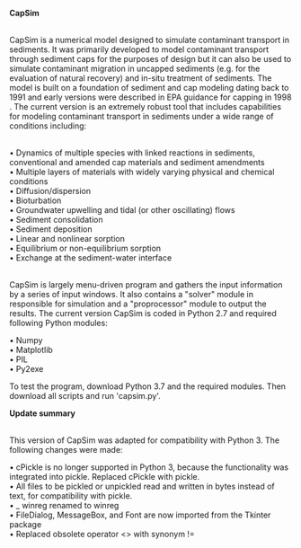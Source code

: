 <b> CapSim </b><br /><br />

CapSim is a numerical model designed to simulate contaminant transport in sediments. It was primarily developed to model contaminant transport through sediment caps for the purposes of design but it can also be used to simulate contaminant migration in uncapped sediments (e.g. for the evaluation of natural recovery) and in-situ treatment of sediments. The model is built on a foundation of sediment and cap modeling dating back to 1991 and early versions were described in EPA guidance for capping in 1998 .  The current version is an extremely robust tool that includes capabilities for modeling contaminant transport in sediments under a wide range of conditions including: <br /><br />

•	Dynamics of multiple species with linked reactions in sediments, conventional and amended cap materials and sediment amendments<br /> 
•	Multiple layers of materials with widely varying physical and chemical conditions<br />
•	Diffusion/dispersion <br />
•	Bioturbation <br />
•	Groundwater upwelling and tidal (or other oscillating) flows<br />
•	Sediment consolidation <br />
•	Sediment deposition <br />
•	Linear and nonlinear sorption<br />
•	Equilibrium or non-equilibrium sorption <br />
•	Exchange at the sediment-water interface <br /><br />

CapSim is largely menu-driven program and gathers the input information by a series of input windows. It also contains a "solver" module in responsible for simulation and a "proprocessor" module to output the results. The current version CapSim is coded in Python 2.7 and required following Python modules:  <br />

•	Numpy<br />
•	Matplotlib<br />
•	PIL<br />
•	Py2exe<br />

To test the program, download Python 3.7 and the required modules. Then download all scripts and run 'capsim.py'. 

<b>Update summary</b><br /><br />

This version of CapSim was adapted for compatibility with Python 3. The following changes were made:<br />

•	cPickle is no longer supported in Python 3, because the functionality was integrated into pickle. Replaced cPickle with pickle.<br />
•	All files to be pickled or unpickled read and written in bytes instead of text, for compatibility with pickle.<br />
•	_ winreg renamed to winreg<br />
•	FileDialog, MessageBox, and Font are now imported from the Tkinter package<br />
•	Replaced obsolete operator <> with synonym !=<br />
